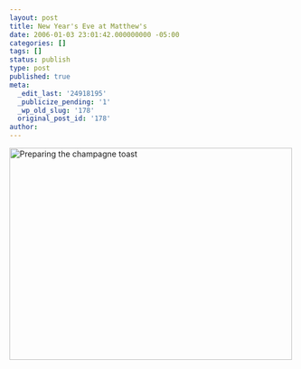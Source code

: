 ```yaml
---
layout: post
title: New Year's Eve at Matthew's
date: 2006-01-03 23:01:42.000000000 -05:00
categories: []
tags: []
status: publish
type: post
published: true
meta:
  _edit_last: '24918195'
  _publicize_pending: '1'
  _wp_old_slug: '178'
  original_post_id: '178'
author: 
---
```

<a href="http://www.flickr.com/photos/julianawilkinson/sets/1746026/" title="Preparing the champagne toast by Juliana Wilkinson, on Flickr"><img src="https://farm1.staticflickr.com/38/81718204_979696e6dd.jpg" width="500" height="375" alt="Preparing the champagne toast" /></a>
